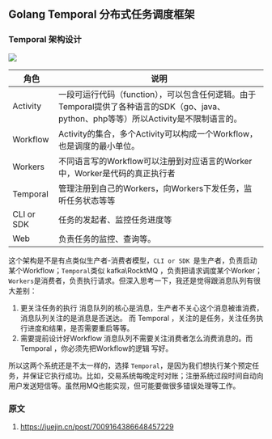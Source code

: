 ## Golang Temporal 分布式任务调度框架

### Temporal 架构设计

![](https://image-1300760561.cos.ap-beijing.myqcloud.com/bgyq-blog/Temporal-arch.png)

| 角色       | 说明                                                         |
| ---------- | ------------------------------------------------------------ |
| Activity   | 一段可运行代码（function），可以包含任何逻辑。由于Temporal提供了各种语言的SDK（go、java、python、php等等）所以Activity是不限制语言的。 |
| Workflow   | Activity的集合，多个Activity可以构成一个Workflow，也是调度的最小单位。 |
| Workers    | 不同语言写的Workflow可以注册到对应语言的Worker中，Worker是代码的真正执行者 |
| Temporal   | 管理注册到自己的Workers，向Workers下发任务，监听任务状态等等 |
| CLI or SDK | 任务的发起者、监控任务进度等                                 |
| Web        | 负责任务的监控、查询等。                                     |

这个架构是不是有点类似生产者-消费者模型，`CLI or SDK `是生产者，负责启动某个Workflow；`Temporal`类似 kafka\RocktMQ ，负责把请求调度某个Worker；`Workers`是消费者，负责执行请求。但深入思考一下，我还是觉得跟消息队列有很大差别：

  1. 更关注任务的执行
        消息队列的核心是消息，生产者不关心这个消息被谁消费，消息队列关注的是消息是否送达。
        而 Temporal ，关注的是任务，关注任务执行进度和结果，是否需要重启等等。
  1. 需要提前设计好Workflow
        消息队列不需要关注消费者怎么消费消息的。而 Temporal ，你必须先把Workflow的逻辑
        写好。

所以这两个系统还是不太一样的，选择 `Temporal`，是因为我们想执行某个预定任务，并保证它执行成功。比如，交易系统每晚定时对账；注册系统过段时间自动向用户发送短信等。虽然用MQ也能实现，但可能要做很多错误处理等工作。





### 原文

1. https://juejin.cn/post/7009164386648457229